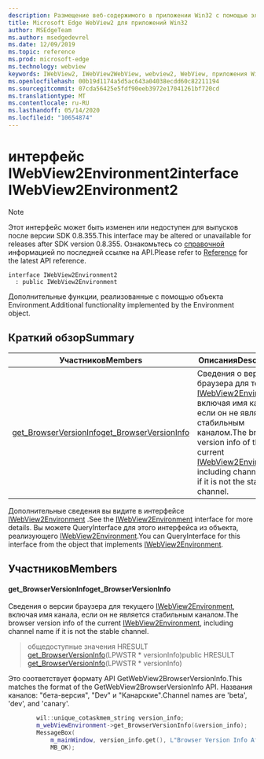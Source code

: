 ```yaml
---
description: Размещение веб-содержимого в приложении Win32 с помощью элемента управления Microsoft Edge WebView2
title: Microsoft Edge WebView2 для приложений Win32
author: MSEdgeTeam
ms.author: msedgedevrel
ms.date: 12/09/2019
ms.topic: reference
ms.prod: microsoft-edge
ms.technology: webview
keywords: IWebView2, IWebView2WebView, webview2, WebView, приложения Win32, Win32, EDGE
ms.openlocfilehash: 00b19d1174a5d5ac643a04038ecdd60c82211194
ms.sourcegitcommit: 07cda56425e5fdf90eeb3972e17041261bf720cd
ms.translationtype: MT
ms.contentlocale: ru-RU
ms.lasthandoff: 05/14/2020
ms.locfileid: "10654874"
---
```

# <span data-ttu-id="bd987-104">интерфейс IWebView2Environment2</span><span class="sxs-lookup"><span data-stu-id="bd987-104">interface IWebView2Environment2</span></span> 

> [!NOTE]
> <span data-ttu-id="bd987-105">Этот интерфейс может быть изменен или недоступен для выпусков после версии SDK 0.8.355.</span><span class="sxs-lookup"><span data-stu-id="bd987-105">This interface may be altered or unavailable for releases after SDK version 0.8.355.</span></span> <span data-ttu-id="bd987-106">Ознакомьтесь со [справочной](../../../webview2-api-reference.md) информацией по последней ссылке на API.</span><span class="sxs-lookup"><span data-stu-id="bd987-106">Please refer to [Reference](../../../webview2-api-reference.md) for the latest API reference.</span></span>

```
interface IWebView2Environment2
  : public IWebView2Environment
```

<span data-ttu-id="bd987-107">Дополнительные функции, реализованные с помощью объекта Environment.</span><span class="sxs-lookup"><span data-stu-id="bd987-107">Additional functionality implemented by the Environment object.</span></span>

## <span data-ttu-id="bd987-108">Краткий обзор</span><span class="sxs-lookup"><span data-stu-id="bd987-108">Summary</span></span>

 <span data-ttu-id="bd987-109">Участников</span><span class="sxs-lookup"><span data-stu-id="bd987-109">Members</span></span>                        | <span data-ttu-id="bd987-110">Описания</span><span class="sxs-lookup"><span data-stu-id="bd987-110">Descriptions</span></span>
--------------------------------|---------------------------------------------
[<span data-ttu-id="bd987-111">get_BrowserVersionInfo</span><span class="sxs-lookup"><span data-stu-id="bd987-111">get_BrowserVersionInfo</span></span>](#get_browserversioninfo) | <span data-ttu-id="bd987-112">Сведения о версии браузера для текущего [IWebView2Environment](IWebView2Environment.md), включая имя канала, если он не является стабильным каналом.</span><span class="sxs-lookup"><span data-stu-id="bd987-112">The browser version info of the current [IWebView2Environment](IWebView2Environment.md), including channel name if it is not the stable channel.</span></span>

<span data-ttu-id="bd987-113">Дополнительные сведения вы видите в интерфейсе [IWebView2Environment](IWebView2Environment.md) .</span><span class="sxs-lookup"><span data-stu-id="bd987-113">See the [IWebView2Environment](IWebView2Environment.md) interface for more details.</span></span> <span data-ttu-id="bd987-114">Вы можете QueryInterface для этого интерфейса из объекта, реализующего [IWebView2Environment](IWebView2Environment.md).</span><span class="sxs-lookup"><span data-stu-id="bd987-114">You can QueryInterface for this interface from the object that implements [IWebView2Environment](IWebView2Environment.md).</span></span>

## <span data-ttu-id="bd987-115">Участников</span><span class="sxs-lookup"><span data-stu-id="bd987-115">Members</span></span>

#### <span data-ttu-id="bd987-116">get_BrowserVersionInfo</span><span class="sxs-lookup"><span data-stu-id="bd987-116">get_BrowserVersionInfo</span></span> 

<span data-ttu-id="bd987-117">Сведения о версии браузера для текущего [IWebView2Environment](IWebView2Environment.md), включая имя канала, если он не является стабильным каналом.</span><span class="sxs-lookup"><span data-stu-id="bd987-117">The browser version info of the current [IWebView2Environment](IWebView2Environment.md), including channel name if it is not the stable channel.</span></span>

> <span data-ttu-id="bd987-118">общедоступные значения HRESULT [get_BrowserVersionInfo](#get_browserversioninfo)(LPWSTR \* versionInfo)</span><span class="sxs-lookup"><span data-stu-id="bd987-118">public HRESULT [get_BrowserVersionInfo](#get_browserversioninfo)(LPWSTR \* versionInfo)</span></span>

<span data-ttu-id="bd987-119">Это соответствует формату API GetWebView2BrowserVersionInfo.</span><span class="sxs-lookup"><span data-stu-id="bd987-119">This matches the format of the GetWebView2BrowserVersionInfo API.</span></span> <span data-ttu-id="bd987-120">Названия каналов: "бета-версия", "Dev" и "Канарские".</span><span class="sxs-lookup"><span data-stu-id="bd987-120">Channel names are 'beta', 'dev', and 'canary'.</span></span>

```cpp
        wil::unique_cotaskmem_string version_info;
        m_webViewEnvironment->get_BrowserVersionInfo(&version_info);
        MessageBox(
            m_mainWindow, version_info.get(), L"Browser Version Info After WebView Creation",
            MB_OK);
```

